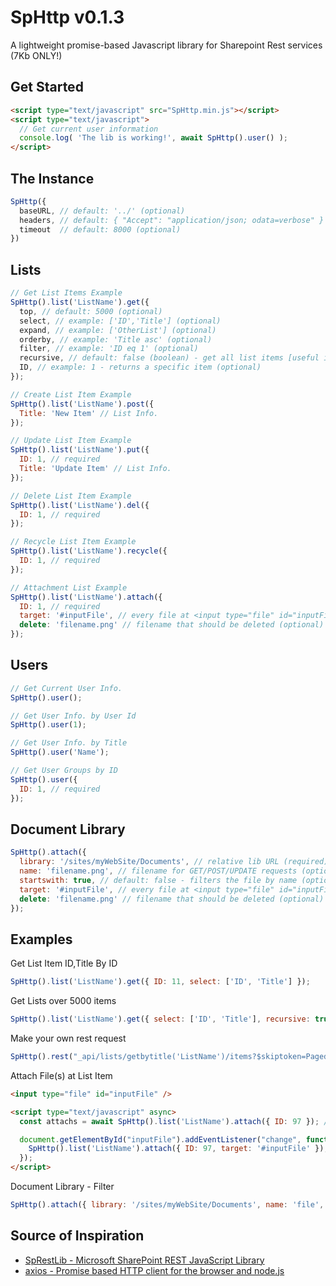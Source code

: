 # SpHttp v0.1.3
A lightweight promise-based Javascript library for Sharepoint Rest services (7Kb ONLY!)

## Get Started
```html
<script type="text/javascript" src="SpHttp.min.js"></script>
<script type="text/javascript">
  // Get current user information
  console.log( 'The lib is working!', await SpHttp().user() );
</script>
```

## The Instance
```js
SpHttp({
  baseURL, // default: '../' (optional)
  headers, // default: { "Accept": "application/json; odata=verbose" } (optional)
  timeout  // default: 8000 (optional)
})
```

## Lists
```js
// Get List Items Example
SpHttp().list('ListName').get({
  top, // default: 5000 (optional)
  select, // example: ['ID','Title'] (optional)
  expand, // example: ['OtherList'] (optional)
  orderby, // example: 'Title asc' (optional)
  filter, // example: 'ID eq 1' (optional)
  recursive, // default: false (boolean) - get all list items [useful if the list is over 5000 items] (optional),
  ID, // example: 1 - returns a specific item (optional)
});

// Create List Item Example
SpHttp().list('ListName').post({
  Title: 'New Item' // List Info.
});

// Update List Item Example
SpHttp().list('ListName').put({
  ID: 1, // required
  Title: 'Update Item' // List Info.
});

// Delete List Item Example
SpHttp().list('ListName').del({
  ID: 1, // required
});

// Recycle List Item Example
SpHttp().list('ListName').recycle({
  ID: 1, // required
});

// Attachment List Example
SpHttp().list('ListName').attach({
  ID: 1, // required
  target: '#inputFile', // every file at <input type="file" id="inputFile" /> will be attached (optional)
  delete: 'filename.png' // filename that should be deleted (optional)
});
```

## Users
```js
// Get Current User Info.
SpHttp().user();

// Get User Info. by User Id
SpHttp().user(1);

// Get User Info. by Title
SpHttp().user('Name');

// Get User Groups by ID
SpHttp().user({
  ID: 1, // required
});
```

## Document Library
```js
SpHttp().attach({
  library: '/sites/myWebSite/Documents', // relative lib URL (required)
  name: 'filename.png', // filename for GET/POST/UPDATE requests (optional)
  startswith: true, // default: false - filters the file by name (optional)
  target: '#inputFile', // every file at <input type="file" id="inputFile" /> will be attached (optional)
  delete: 'filename.png' // filename that should be deleted (optional)
});
```

## Examples
Get List Item ID,Title By ID
```js
SpHttp().list('ListName').get({ ID: 11, select: ['ID', 'Title'] });
```

Get Lists over 5000 items
```js
SpHttp().list('ListName').get({ select: ['ID', 'Title'], recursive: true });
```

Make your own rest request
```js
SpHttp().rest("_api/lists/getbytitle('ListName')/items?$skiptoken=Paged%3dTRUE%26p_ID%3d15000&$top=5000");
```

Attach File(s) at List Item
```html
<input type="file" id="inputFile" />

<script type="text/javascript" async>
  const attachs = await SpHttp().list('ListName').attach({ ID: 97 }); // getter

  document.getElementById("inputFile").addEventListener("change", function(e) {
    SpHttp().list('ListName').attach({ ID: 97, target: '#inputFile' }); // setter - Warning: this method does not overwrite!
  });
</script>
```

Document Library - Filter
```js
SpHttp().attach({ library: '/sites/myWebSite/Documents', name: 'file', startswith: true });
```

## Source of Inspiration
- [SpRestLib - Microsoft SharePoint REST JavaScript Library](https://github.com/gitbrent/SpRestLib/)
- [axios - Promise based HTTP client for the browser and node.js](https://github.com/axios/axios)
